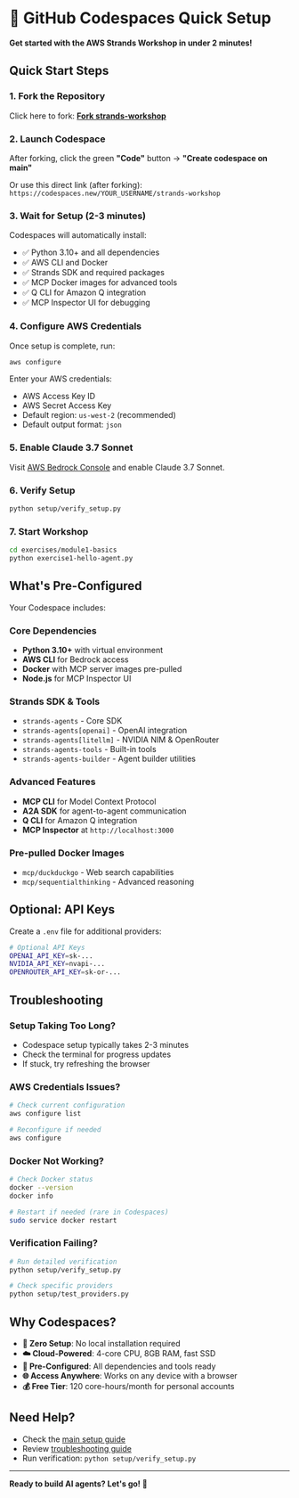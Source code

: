 # 🚀 GitHub Codespaces Quick Setup

**Get started with the AWS Strands Workshop in under 2 minutes!**

## Quick Start Steps

### 1. Fork the Repository
Click here to fork: [**Fork strands-workshop**](https://github.com/thiago4go/strands-workshop/fork)

### 2. Launch Codespace
After forking, click the green **"Code"** button → **"Create codespace on main"**

Or use this direct link (after forking): `https://codespaces.new/YOUR_USERNAME/strands-workshop`

### 3. Wait for Setup (2-3 minutes)
Codespaces will automatically install:
- ✅ Python 3.10+ and all dependencies
- ✅ AWS CLI and Docker
- ✅ Strands SDK and required packages
- ✅ MCP Docker images for advanced tools
- ✅ Q CLI for Amazon Q integration
- ✅ MCP Inspector UI for debugging

### 4. Configure AWS Credentials
Once setup is complete, run:
```bash
aws configure
```

Enter your AWS credentials:
- AWS Access Key ID
- AWS Secret Access Key  
- Default region: `us-west-2` (recommended)
- Default output format: `json`

### 5. Enable Claude 3.7 Sonnet
Visit [AWS Bedrock Console](https://us-west-2.console.aws.amazon.com/bedrock/home?region=us-west-2#/modelaccess) and enable Claude 3.7 Sonnet.

### 6. Verify Setup
```bash
python setup/verify_setup.py
```

### 7. Start Workshop
```bash
cd exercises/module1-basics
python exercise1-hello-agent.py
```

## What's Pre-Configured

Your Codespace includes:

### Core Dependencies
- **Python 3.10+** with virtual environment
- **AWS CLI** for Bedrock access
- **Docker** with MCP server images pre-pulled
- **Node.js** for MCP Inspector UI

### Strands SDK & Tools
- `strands-agents` - Core SDK
- `strands-agents[openai]` - OpenAI integration
- `strands-agents[litellm]` - NVIDIA NIM & OpenRouter
- `strands-agents-tools` - Built-in tools
- `strands-agents-builder` - Agent builder utilities

### Advanced Features
- **MCP CLI** for Model Context Protocol
- **A2A SDK** for agent-to-agent communication
- **Q CLI** for Amazon Q integration
- **MCP Inspector** at `http://localhost:3000`

### Pre-pulled Docker Images
- `mcp/duckduckgo` - Web search capabilities
- `mcp/sequentialthinking` - Advanced reasoning

## Optional: API Keys

Create a `.env` file for additional providers:
```bash
# Optional API Keys
OPENAI_API_KEY=sk-...
NVIDIA_API_KEY=nvapi-...
OPENROUTER_API_KEY=sk-or-...
```

## Troubleshooting

### Setup Taking Too Long?
- Codespace setup typically takes 2-3 minutes
- Check the terminal for progress updates
- If stuck, try refreshing the browser

### AWS Credentials Issues?
```bash
# Check current configuration
aws configure list

# Reconfigure if needed
aws configure
```

### Docker Not Working?
```bash
# Check Docker status
docker --version
docker info

# Restart if needed (rare in Codespaces)
sudo service docker restart
```

### Verification Failing?
```bash
# Run detailed verification
python setup/verify_setup.py

# Check specific providers
python setup/test_providers.py
```

## Why Codespaces?

- **🚀 Zero Setup**: No local installation required
- **☁️ Cloud-Powered**: 4-core CPU, 8GB RAM, fast SSD
- **🔧 Pre-Configured**: All dependencies and tools ready
- **🌐 Access Anywhere**: Works on any device with a browser
- **💰 Free Tier**: 120 core-hours/month for personal accounts

## Need Help?

- Check the [main setup guide](workshop-website/setup.html)
- Review [troubleshooting guide](setup/troubleshooting.md)
- Run verification: `python setup/verify_setup.py`

---

**Ready to build AI agents? Let's go! 🤖**
